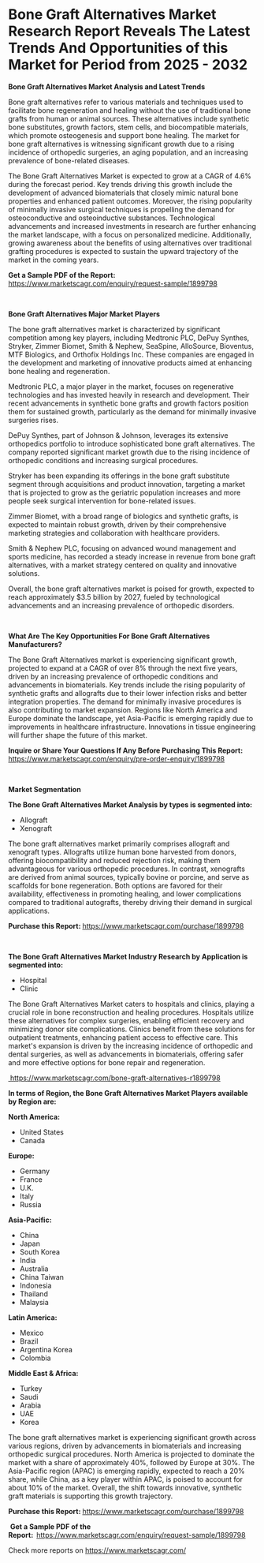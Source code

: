 <p><h1>Bone Graft Alternatives Market Research Report Reveals The Latest Trends And Opportunities of this Market for Period from 2025 - 2032</h1></p><p><strong>Bone Graft Alternatives Market Analysis and Latest Trends</strong></p>
<p><p>Bone graft alternatives refer to various materials and techniques used to facilitate bone regeneration and healing without the use of traditional bone grafts from human or animal sources. These alternatives include synthetic bone substitutes, growth factors, stem cells, and biocompatible materials, which promote osteogenesis and support bone healing. The market for bone graft alternatives is witnessing significant growth due to a rising incidence of orthopedic surgeries, an aging population, and an increasing prevalence of bone-related diseases.</p><p>The Bone Graft Alternatives Market is expected to grow at a CAGR of 4.6% during the forecast period. Key trends driving this growth include the development of advanced biomaterials that closely mimic natural bone properties and enhanced patient outcomes. Moreover, the rising popularity of minimally invasive surgical techniques is propelling the demand for osteoconductive and osteoinductive substances. Technological advancements and increased investments in research are further enhancing the market landscape, with a focus on personalized medicine. Additionally, growing awareness about the benefits of using alternatives over traditional grafting procedures is expected to sustain the upward trajectory of the market in the coming years.</p></p>
<p><strong>Get a Sample PDF of the Report:&nbsp;</strong> <a href="https://www.marketscagr.com/enquiry/request-sample/1899798?utm_campaign=1889&utm_medium=2&utm_source=Github&utm_content=ia&utm_term=04032025&utm_id=bone-graft-alternatives">https://www.marketscagr.com/enquiry/request-sample/1899798</a></p>
<p>&nbsp;</p>
<p><strong>Bone Graft Alternatives Major Market Players</strong></p>
<p><p>The bone graft alternatives market is characterized by significant competition among key players, including Medtronic PLC, DePuy Synthes, Stryker, Zimmer Biomet, Smith & Nephew, SeaSpine, AlloSource, Bioventus, MTF Biologics, and Orthofix Holdings Inc. These companies are engaged in the development and marketing of innovative products aimed at enhancing bone healing and regeneration.</p><p>Medtronic PLC, a major player in the market, focuses on regenerative technologies and has invested heavily in research and development. Their recent advancements in synthetic bone grafts and growth factors position them for sustained growth, particularly as the demand for minimally invasive surgeries rises.</p><p>DePuy Synthes, part of Johnson & Johnson, leverages its extensive orthopedics portfolio to introduce sophisticated bone graft alternatives. The company reported significant market growth due to the rising incidence of orthopedic conditions and increasing surgical procedures.</p><p>Stryker has been expanding its offerings in the bone graft substitute segment through acquisitions and product innovation, targeting a market that is projected to grow as the geriatric population increases and more people seek surgical intervention for bone-related issues.</p><p>Zimmer Biomet, with a broad range of biologics and synthetic grafts, is expected to maintain robust growth, driven by their comprehensive marketing strategies and collaboration with healthcare providers.</p><p>Smith & Nephew PLC, focusing on advanced wound management and sports medicine, has recorded a steady increase in revenue from bone graft alternatives, with a market strategy centered on quality and innovative solutions.</p><p>Overall, the bone graft alternatives market is poised for growth, expected to reach approximately $3.5 billion by 2027, fueled by technological advancements and an increasing prevalence of orthopedic disorders.</p></p>
<p>&nbsp;</p>
<p><strong>What Are The Key Opportunities For Bone Graft Alternatives Manufacturers?</strong></p>
<p><p>The Bone Graft Alternatives market is experiencing significant growth, projected to expand at a CAGR of over 8% through the next five years, driven by an increasing prevalence of orthopedic conditions and advancements in biomaterials. Key trends include the rising popularity of synthetic grafts and allografts due to their lower infection risks and better integration properties. The demand for minimally invasive procedures is also contributing to market expansion. Regions like North America and Europe dominate the landscape, yet Asia-Pacific is emerging rapidly due to improvements in healthcare infrastructure. Innovations in tissue engineering will further shape the future of this market.</p></p>
<p><strong>Inquire or Share Your Questions If Any Before Purchasing This Report:</strong> <a href="https://www.marketscagr.com/enquiry/pre-order-enquiry/1899798?utm_campaign=1889&utm_medium=2&utm_source=Github&utm_content=ia&utm_term=04032025&utm_id=bone-graft-alternatives">https://www.marketscagr.com/enquiry/pre-order-enquiry/1899798</a></p>
<p>&nbsp;</p>
<p><strong>Market Segmentation</strong></p>
<p><strong>The Bone Graft Alternatives Market Analysis by types is segmented into:</strong></p>
<p><ul><li>Allograft</li><li>Xenograft</li></ul></p>
<p><p>The bone graft alternatives market primarily comprises allograft and xenograft types. Allografts utilize human bone harvested from donors, offering biocompatibility and reduced rejection risk, making them advantageous for various orthopedic procedures. In contrast, xenografts are derived from animal sources, typically bovine or porcine, and serve as scaffolds for bone regeneration. Both options are favored for their availability, effectiveness in promoting healing, and lower complications compared to traditional autografts, thereby driving their demand in surgical applications.</p></p>
<p><strong>Purchase this Report:&nbsp;</strong><a href="https://www.marketscagr.com/purchase/1899798?utm_campaign=1889&utm_medium=2&utm_source=Github&utm_content=ia&utm_term=04032025&utm_id=bone-graft-alternatives">https://www.marketscagr.com/purchase/1899798</a></p>
<p>&nbsp;</p>
<p><strong>The Bone Graft Alternatives Market Industry Research by Application is segmented into:</strong></p>
<p><ul><li>Hospital</li><li>Clinic</li></ul></p>
<p><p>The Bone Graft Alternatives Market caters to hospitals and clinics, playing a crucial role in bone reconstruction and healing procedures. Hospitals utilize these alternatives for complex surgeries, enabling efficient recovery and minimizing donor site complications. Clinics benefit from these solutions for outpatient treatments, enhancing patient access to effective care. This market's expansion is driven by the increasing incidence of orthopedic and dental surgeries, as well as advancements in biomaterials, offering safer and more effective options for bone repair and regeneration.</p></p>
<p><a href="https://www.marketscagr.com/bone-graft-alternatives-r1899798?utm_campaign=1889&utm_medium=2&utm_source=Github&utm_content=ia&utm_term=04032025&utm_id=bone-graft-alternatives">&nbsp;https://www.marketscagr.com/bone-graft-alternatives-r1899798</a></p>
<p><strong>In terms of Region, the Bone Graft Alternatives Market Players available by Region are:</strong></p>
<p>
    <p> <strong> North America: </strong>
        <ul>
            <li>United States</li>
            <li>Canada</li>
        </ul>
        </p> 
    <p> <strong> Europe: </strong>
        <ul>
            <li>Germany</li>
            <li>France</li>
            <li>U.K.</li>
            <li>Italy</li>
            <li>Russia</li>
        </ul>
        </p> 
    <p> <strong> Asia-Pacific: </strong>
        <ul>
            <li>China</li>
            <li>Japan</li>
            <li>South Korea</li>
            <li>India</li>
            <li>Australia</li>
            <li>China Taiwan</li>
            <li>Indonesia</li>
            <li>Thailand</li>
            <li>Malaysia</li>
        </ul>
        </p> 
    <p> <strong> Latin America: </strong>
        <ul>
            <li>Mexico</li>
            <li>Brazil</li>
            <li>Argentina Korea</li>
            <li>Colombia</li>
        </ul>
        </p> 
    <p> <strong> Middle East & Africa: </strong>
        <ul>
            <li>Turkey</li>
            <li>Saudi</li>
            <li>Arabia</li>
            <li>UAE</li>
            <li>Korea</li>
        </ul>
    </p>
    </p>
<p><p>The bone graft alternatives market is experiencing significant growth across various regions, driven by advancements in biomaterials and increasing orthopedic surgical procedures. North America is projected to dominate the market with a share of approximately 40%, followed by Europe at 30%. The Asia-Pacific region (APAC) is emerging rapidly, expected to reach a 20% share, while China, as a key player within APAC, is poised to account for about 10% of the market. Overall, the shift towards innovative, synthetic graft materials is supporting this growth trajectory.</p></p>
<p><strong>Purchase this Report: </strong><a href="https://www.marketscagr.com/purchase/1899798?utm_campaign=1889&utm_medium=2&utm_source=Github&utm_content=ia&utm_term=04032025&utm_id=bone-graft-alternatives">https://www.marketscagr.com/purchase/1899798</a></p>
<p>&nbsp;<strong>Get a Sample PDF of the Report:&nbsp;&nbsp;</strong><a href="https://www.marketscagr.com/enquiry/request-sample/1899798?utm_campaign=1889&utm_medium=2&utm_source=Github&utm_content=ia&utm_term=04032025&utm_id=bone-graft-alternatives">https://www.marketscagr.com/enquiry/request-sample/1899798</a></p>
<p><strong></strong></p>
<p>Check more reports on <a href="https://www.marketscagr.com/?utm_campaign=1889&utm_medium=2&utm_source=Github&utm_content=ia&utm_term=04032025&utm_id=bone-graft-alternatives">https://www.marketscagr.com/</a></p>